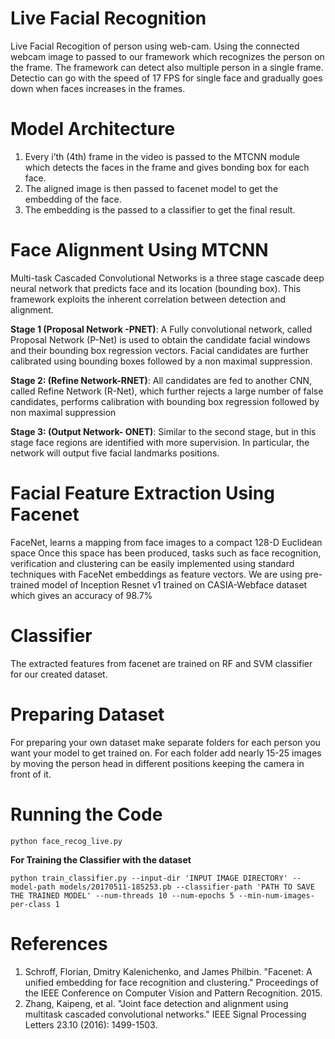 # Live Facial Recognition

Live Facial Recogition of person using web-cam. Using the connected webcam image to passed to our framework which recognizes the person on the frame. The framework can detect also multiple person in a single frame. Detectio can go with the speed of 17 FPS for single face and gradually goes down when faces increases in the frames.

# Model Architecture

1. Every i’th (4th) frame in the video is passed to the MTCNN module which detects the faces in the frame and gives bonding box for each face.
2. The aligned image is then passed to facenet model to get the embedding of the face.
3. The embedding is the passed to a classifier to get the final result.

# Face Alignment Using MTCNN

Multi-task Cascaded Convolutional Networks is a three stage cascade deep neural network that predicts face and its location (bounding box).  This framework exploits the inherent correlation between detection and alignment.

**Stage 1 (Proposal Network -PNET)**: A Fully convolutional network, called Proposal Network (P-Net) is used to obtain the candidate facial windows and their bounding box regression vectors. Facial candidates are further calibrated using bounding boxes followed by a non maximal suppression.

**Stage 2: (Refine Network-RNET)**: All candidates are fed to another CNN, called Refine Network (R-Net), which further rejects a large number of false candidates, performs calibration with bounding box regression followed by non maximal suppression

**Stage 3: (Output Network- ONET)**: Similar to the second stage, but in this stage face regions are identified with more supervision. In particular, the network will output five facial landmarks positions.

# Facial Feature Extraction Using Facenet

FaceNet, learns a mapping from face images to a compact 128-D Euclidean space Once this space has been produced, tasks such as face recognition, verification and clustering can be easily implemented using standard techniques with FaceNet embeddings as feature vectors. 
We are using pre-trained model of Inception Resnet v1 trained on CASIA-Webface dataset which gives an accuracy of 98.7% 

# Classifier

The extracted features from facenet are trained on RF and SVM classifier for our created dataset.

# Preparing Dataset

For preparing your own dataset make separate folders for each person you want your model to get trained on. For each folder add nearly 15-25 images by moving the person head in different positions keeping the camera in front of it.

# Running the Code

    python face_recog_live.py

**For Training the Classifier with the dataset**  
  
    python train_classifier.py --input-dir 'INPUT IMAGE DIRECTORY' --model-path models/20170511-185253.pb --classifier-path 'PATH TO SAVE THE TRAINED MODEL' --num-threads 10 --num-epochs 5 --min-num-images-per-class 1 

# References

1. Schroff, Florian, Dmitry Kalenichenko, and James Philbin. "Facenet: A unified embedding for face recognition and clustering." Proceedings of the IEEE Conference on Computer Vision and Pattern Recognition. 2015.
2. Zhang, Kaipeng, et al. "Joint face detection and alignment using multitask cascaded convolutional networks." IEEE Signal Processing Letters 23.10 (2016): 1499-1503.
